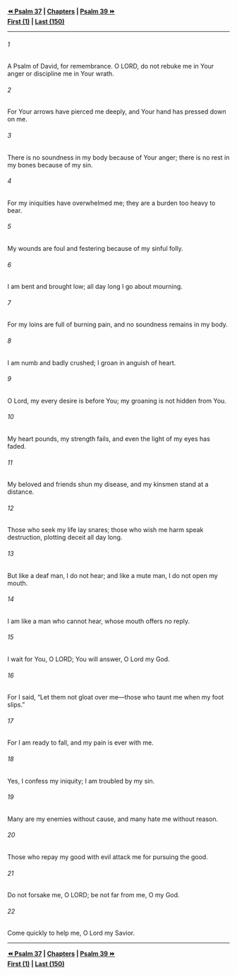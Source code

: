   
**[⏪ Psalm 37](./Psalm%2037.md) | [Chapters](./_index.md) | [Psalm 39 ⏩](./Psalm%2039.md)**  
**[First (1)](./Psalm%201.md) | [Last (150)](./Psalm%20150.md)**  
  
---  
  
###### 1  
A Psalm of David, for remembrance. O LORD, do not rebuke me in Your anger or discipline me in Your wrath.  
  
###### 2  
For Your arrows have pierced me deeply, and Your hand has pressed down on me.  
  
###### 3  
There is no soundness in my body because of Your anger; there is no rest in my bones because of my sin.  
  
###### 4  
For my iniquities have overwhelmed me; they are a burden too heavy to bear.  
  
###### 5  
My wounds are foul and festering because of my sinful folly.  
  
###### 6  
I am bent and brought low; all day long I go about mourning.  
  
###### 7  
For my loins are full of burning pain, and no soundness remains in my body.  
  
###### 8  
I am numb and badly crushed; I groan in anguish of heart.  
  
###### 9  
O Lord, my every desire is before You; my groaning is not hidden from You.  
  
###### 10  
My heart pounds, my strength fails, and even the light of my eyes has faded.  
  
###### 11  
My beloved and friends shun my disease, and my kinsmen stand at a distance.  
  
###### 12  
Those who seek my life lay snares; those who wish me harm speak destruction, plotting deceit all day long.  
  
###### 13  
But like a deaf man, I do not hear; and like a mute man, I do not open my mouth.  
  
###### 14  
I am like a man who cannot hear, whose mouth offers no reply.  
  
###### 15  
I wait for You, O LORD; You will answer, O Lord my God.  
  
###### 16  
For I said, “Let them not gloat over me—those who taunt me when my foot slips.”  
  
###### 17  
For I am ready to fall, and my pain is ever with me.  
  
###### 18  
Yes, I confess my iniquity; I am troubled by my sin.  
  
###### 19  
Many are my enemies without cause, and many hate me without reason.  
  
###### 20  
Those who repay my good with evil attack me for pursuing the good.  
  
###### 21  
Do not forsake me, O LORD; be not far from me, O my God.  
  
###### 22  
Come quickly to help me, O Lord my Savior.  
  
  
---  
  
**[⏪ Psalm 37](./Psalm%2037.md) | [Chapters](./_index.md) | [Psalm 39 ⏩](./Psalm%2039.md)**  
**[First (1)](./Psalm%201.md) | [Last (150)](./Psalm%20150.md)**  
  
